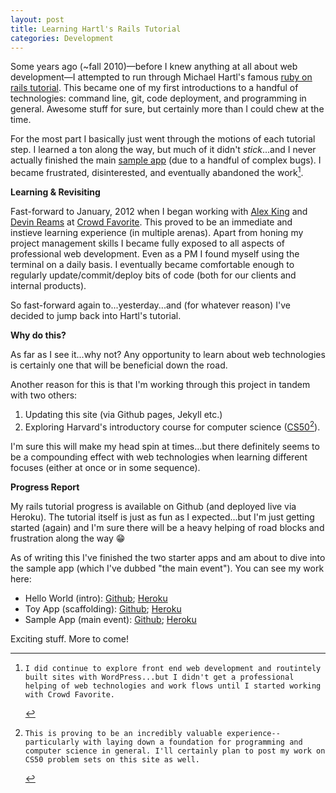 ```yaml
---
layout: post
title: Learning Hartl's Rails Tutorial
categories: Development
---
```

Some years ago (~fall 2010)&mdash;before I knew anything at all about web development&mdash;I attempted to run through Michael Hartl's famous [ruby on rails tutorial](http://railstutorial.org). This became one of my first introductions to a handful of technologies: command line, git, code deployment, and programming in general. Awesome stuff for sure, but certainly more than I could chew at the time.

For the most part I basically just went through the motions of each tutorial step. I learned a ton along the way, but much of it didn't _stick_...and I never actually finished the main [sample app](https://github.com/emerywebster/old_rails_sample-app) (due to a handful of complex bugs). I became frustrated, disinterested, and eventually abandoned the work[^1].

**Learning & Revisiting**

Fast-forward to January, 2012 when I began working with [Alex King](http://alexking.org) and [Devin Reams](http://devin.reams.me) at [Crowd Favorite](http://crowdfavorite.com). This proved to be an immediate and instieve learning experience (in multiple arenas). Apart from honing my project management skills I became fully exposed to all aspects of professional web development. Even as a PM I found myself using the terminal on a daily basis. I eventually became comfortable enough to regularly update/commit/deploy bits of code (both for our clients and internal products).

So fast-forward again to...yesterday...and (for whatever reason) I've decided to jump back into Hartl's tutorial. 

**Why do this?**

As far as I see it...why not? Any opportunity to learn about web technologies is certainly one that will be beneficial down the road. 

Another reason for this is that I'm working through this project in tandem with two others:

1. Updating this site (via Github pages, Jekyll etc.)
2. Exploring Harvard's introductory course for computer science ([CS50](http://cs50.tv)[^2]).

I'm sure this will make my head spin at times...but there definitely seems to be a compounding effect with web technologies when learning different focuses (either at once or in some sequence).

**Progress Report**

My rails tutorial progress is available on Github (and deployed live via Heroku).  The tutorial itself is just as fun as I expected...but I'm just getting started (again) and I'm sure there will be a heavy helping of road blocks and frustration along the way :grin:

As of writing this I've finished the two starter apps and am about to dive into the sample app (which I've dubbed "the main event"). You can see my work here:

- Hello World (intro): [Github](https://github.com/emerywebster/rails_hello-world); [Heroku](http://ewh-rails-hw.herokuapp.com/)
- Toy App (scaffolding): [Github](https://github.com/emerywebster/rails_toy-app); [Heroku](http://ewh-rails-toy.herokuapp.com/)
- Sample App (main event): [Github](https://github.com/emerywebster/rails_sample-app); [Heroku](http://ewh-rails-sample.herokuapp.com/)

Exciting stuff. More to come!

[^1]:    I did continue to explore front end web development and routintely built sites with WordPress...but I didn't get a professional helping of web technologies and work flows until I started working with Crowd Favorite.

[^2]:    This is proving to be an incredibly valuable experience--particularly with laying down a foundation for programming and computer science in general. I'll certainly plan to post my work on CS50 problem sets on this site as well.
